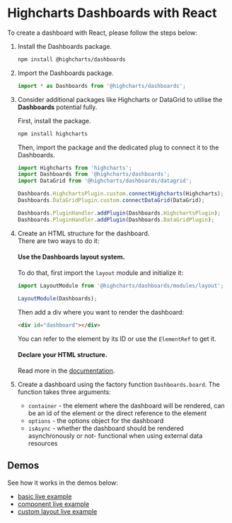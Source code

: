 # Highcharts Dashboards with React

To create a dashboard with React, please follow the steps below: <br>

1. Install the Dashboards package.

    ```bash
    npm install @highcharts/dashboards
    ```

2. Import the Dashboards package.

    ```typescript
    import * as Dashboards from '@highcharts/dashboards';
    ```

3. Consider additional packages like Highcharts or DataGrid to utilise the **Dashboards** potential fully.

    First, install the package.
    ```bash
    npm install highcharts
    ```

    Then, import the package and the dedicated plug to connect it to the Dashboards.

    ```typescript
    import Highcharts from 'highcharts';
    import Dashboards from '@highcharts/dashboards';
    import DataGrid from '@highcharts/dashboards/datagrid';

    Dashboards.HighchartsPlugin.custom.connectHighcharts(Highcharts);
    Dashboards.DataGridPlugin.custom.connectDataGrid(DataGrid);

    Dashboards.PluginHandler.addPlugin(Dashboards.HighchartsPlugin);
    Dashboards.PluginHandler.addPlugin(Dashboards.DataGridPlugin);
    ```

4. Create an HTML structure for the dashboard.  
    There are two ways to do it:
    #### Use the Dashboards layout system.  
    To do that, first import the `layout` module and initialize it:
    ```typescript
    import LayoutModule from '@highcharts/dashboards/modules/layout';

    LayoutModule(Dashboards);
    ```
    Then add a div where you want to render the dashboard:
    ```html
    <div id="dashboard"></div>
    ```

    You can refer to the element by its ID or use the `ElementRef` to get it.
    #### Declare your HTML structure.
    Read more in the [documentation](https://www.highcharts.com/docs/dashboards/layout-description).

5. Create a dashboard using the factory function `Dashboards.board`. The function takes three arguments:
    - `container` - the element where the dashboard will be rendered, can be an id of the element or the direct reference to the element
    - `options` - the options object for the dashboard
    - `isAsync` - whether the dashboard should be rendered asynchronously or not- functional when using external data resources

## Demos
See how it works in the demos below:
- [basic live example](https://stackblitz.com/edit/stackblitz-starters-xn8e17)
- [component live example](https://stackblitz.com/edit/stackblitz-starters-sx8crk)
- [custom layout live example](https://stackblitz.com/edit/stackblitz-starters-g6quez)

